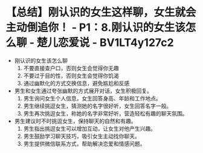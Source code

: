 # 【总结】刚认识的女生这样聊，女生就会主动倒追你！ - P1：8.刚认识的女生该怎么聊 - 楚儿恋爱说 - BV1LT4y127c2

-   刚认识的女生该怎么聊
    1.  不要直接查户口，否则女生会觉得你无趣
    2.  不要过于目的性，否则女生会觉得你饥渴
    3.  通过幽默化的方式交换信息，避免尴尬和反感
-   男生和女生通过夸张幽默的方式展开对话，女生积极回复。
    1.  男生询问女生个人信息，女生回答身高、年龄和工作地点。
    2.  男生继续挑逗女生，猜测她的名字很好听，女生回答名字一般。
    3.  男生再次挑逗女生，称她的名字非常好听，营造轻松有趣的聊天氛围。
-   男生建议时不时挑逗女生，保持聊天的自然和有趣。
    1.  男生指出挑逗女生可以增加互动，让女生对他产生兴趣。
    2.  男生鼓励学习聊天技巧，吸引女生主动找你聊天。
    3.  男生提供微信联系方式，帮助解决恋爱和情感问题。
